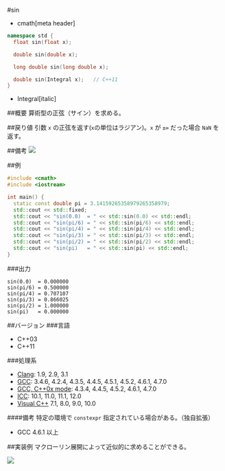 #sin
* cmath[meta header]

```cpp
namespace std {
  float sin(float x);

  double sin(double x);

  long double sin(long double x);

  double sin(Integral x);   // C++11
}
```
* Integral[italic]

##概要
算術型の正弦（サイン）を求める。


##戻り値
引数 `x` の正弦を返す(`x`の単位はラジアン)。`x` が `±∞` だった場合 `NaN` を返す。


##備考
![](https://raw.github.com/cpprefjp/image/master/reference/cmath/sin/sin.png)


##例
```cpp
#include <cmath>
#include <iostream>

int main() {
  static const double pi = 3.14159265358979265358979;
  std::cout << std::fixed;
  std::cout << "sin(0.0)  = " << std::sin(0.0) << std::endl;
  std::cout << "sin(pi/6) = " << std::sin(pi/6) << std::endl;
  std::cout << "sin(pi/4) = " << std::sin(pi/4) << std::endl;
  std::cout << "sin(pi/3) = " << std::sin(pi/3) << std::endl;
  std::cout << "sin(pi/2) = " << std::sin(pi/2) << std::endl;
  std::cout << "sin(pi)   = " << std::sin(pi) << std::endl;
}
```

###出力
```
sin(0.0)  = 0.000000
sin(pi/6) = 0.500000
sin(pi/4) = 0.707107
sin(pi/3) = 0.866025
sin(pi/2) = 1.000000
sin(pi)   = 0.000000
```

##バージョン
###言語
- C++03
- C++11

###処理系
- [Clang](/implementation.md#clang): 1.9, 2.9, 3.1
- [GCC](/implementation.md#gcc): 3.4.6, 4.2.4, 4.3.5, 4.4.5, 4.5.1, 4.5.2, 4.6.1, 4.7.0
- [GCC, C++0x mode](/implementation.md#gcc): 4.3.4, 4.4.5, 4.5.2, 4.6.1, 4.7.0
- [ICC](/implementation.md#icc): 10.1, 11.0, 11.1, 12.0
- [Visual C++](/implementation.md#visual_cpp) 7.1, 8.0, 9.0, 10.0

####備考
特定の環境で `constexpr` 指定されている場合がある。（独自拡張）
- GCC 4.6.1 以上


##実装例
マクローリン展開によって近似的に求めることができる。

![](https://raw.github.com/cpprefjp/image/master/reference/cmath/sin/sin_mac.png)

